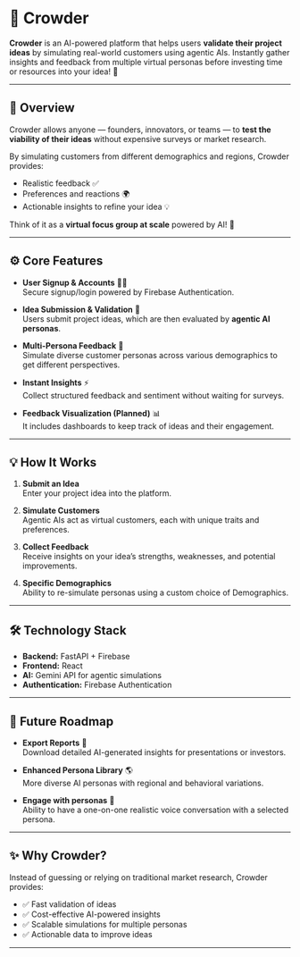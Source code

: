 # 🌟 Crowder

**Crowder** is an AI-powered platform that helps users **validate their project ideas** by simulating real-world customers using agentic AIs. Instantly gather insights and feedback from multiple virtual personas before investing time or resources into your idea! 🚀

---

## 🎯 Overview

Crowder allows anyone — founders, innovators, or teams — to **test the viability of their ideas** without expensive surveys or market research.  

By simulating customers from different demographics and regions, Crowder provides:  
- Realistic feedback ✅  
- Preferences and reactions 🌍  
- Actionable insights to refine your idea 💡  

Think of it as a **virtual focus group at scale** powered by AI! 🤖

---

## ⚙️ Core Features

- **User Signup & Accounts** 🧑‍💻  
  Secure signup/login powered by Firebase Authentication.  

- **Idea Submission & Validation** 📝  
  Users submit project ideas, which are then evaluated by **agentic AI personas**.  

- **Multi-Persona Feedback** 👥  
  Simulate diverse customer personas across various demographics to get different perspectives.  

- **Instant Insights** ⚡  
  Collect structured feedback and sentiment without waiting for surveys.  

- **Feedback Visualization (Planned)** 📊  
  It includes dashboards to keep track of ideas and their engagement.

---

## 💡 How It Works

1. **Submit an Idea**  
   Enter your project idea into the platform.  

2. **Simulate Customers**  
   Agentic AIs act as virtual customers, each with unique traits and preferences.  

3. **Collect Feedback**  
   Receive insights on your idea’s strengths, weaknesses, and potential improvements.  

4. **Specific Demographics**  
   Ability to re-simulate personas using a custom choice of Demographics.

---

## 🛠 Technology Stack

- **Backend:** FastAPI + Firebase  
- **Frontend:** React  
- **AI:** Gemini API for agentic simulations  
- **Authentication:** Firebase Authentication  

---

## 🚀 Future Roadmap

- **Export Reports** 📝  
  Download detailed AI-generated insights for presentations or investors.  

- **Enhanced Persona Library** 🌎  
  More diverse AI personas with regional and behavioral variations.  

- **Engage with personas** 👤  
  Ability to have a one-on-one realistic voice conversation with a selected persona.
---

## ✨ Why Crowder?

Instead of guessing or relying on traditional market research, Crowder provides:  

- ✅ Fast validation of ideas  
- ✅ Cost-effective AI-powered insights  
- ✅ Scalable simulations for multiple personas  
- ✅ Actionable data to improve ideas  

---